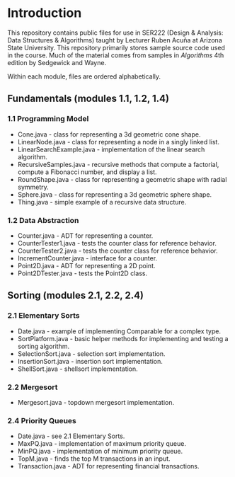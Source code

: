 ﻿# Introduction
This repository contains public files for use in SER222 (Design & Analysis: Data Structures & Algorithms) taught by Lecturer Ruben Acuña at Arizona State University. This repository primarily stores sample source code used in the course. Much of the material comes from samples in *Algorithms* 4th edition by Sedgewick and Wayne.

Within each module, files are ordered alphabetically.

## Fundamentals (modules 1.1, 1.2, 1.4)

### 1.1 Programming Model
* Cone.java - class for representing a 3d geometric cone shape.
* LinearNode.java - class for representing a node in a singly linked list.
* LinearSearchExample.java - implementation of the linear search algorithm.
* RecursiveSamples.java - recursive methods that compute a factorial, compute a Fibonacci number, and display a list.
* RoundShape.java - class for representing a geometric shape with radial symmetry.
* Sphere.java - class for representing a 3d geometric sphere shape.
* Thing.java - simple example of a recursive data structure.

### 1.2 Data Abstraction
* Counter.java - ADT for representing a counter.
* CounterTester1.java - tests the counter class for reference behavior.
* CounterTester2.java - tests the counter class for reference behavior.
* IncrementCounter.java - interface for a counter.
* Point2D.java - ADT for representing a 2D point.
* Point2DTester.java - tests the Point2D class.

## Sorting (modules 2.1, 2.2, 2.4)

### 2.1 Elementary Sorts
* Date.java - example of implementing Comparable for a complex type.
* SortPlatform.java - basic helper methods for implementing and testing a sorting algorithm.
* SelectionSort.java - selection sort implementation.
* InsertionSort.java - insertion sort implementation.
* ShellSort.java - shellsort implementation.

### 2.2 Mergesort
* Mergesort.java - topdown mergesort implementation.

### 2.4 Priority Queues
* Date.java - see 2.1 Elementary Sorts.
* MaxPQ.java - implementation of maximum priority queue.
* MinPQ.java - implementation of minimum priority queue.
* TopM.java - finds the top M transactions in an input.
* Transaction.java - ADT for representing financial transactions.